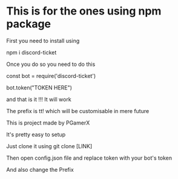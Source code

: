 

<h1> This is for the ones using npm package</h1>
First you need to install using 

npm i discord-ticket

Once you do so you need to do this 



<p>const bot = require('discord-ticket')</p>
<p>bot.token("TOKEN HERE")</p>


and that is it !!!
It will work 

The prefix is tt! which will be customisable in mere future




This is project made by 
PGamerX

It's pretty easy to setup

Just clone it using git clone [LINK]

Then open config.json file and replace token with your bot's token

And also change the Prefix


